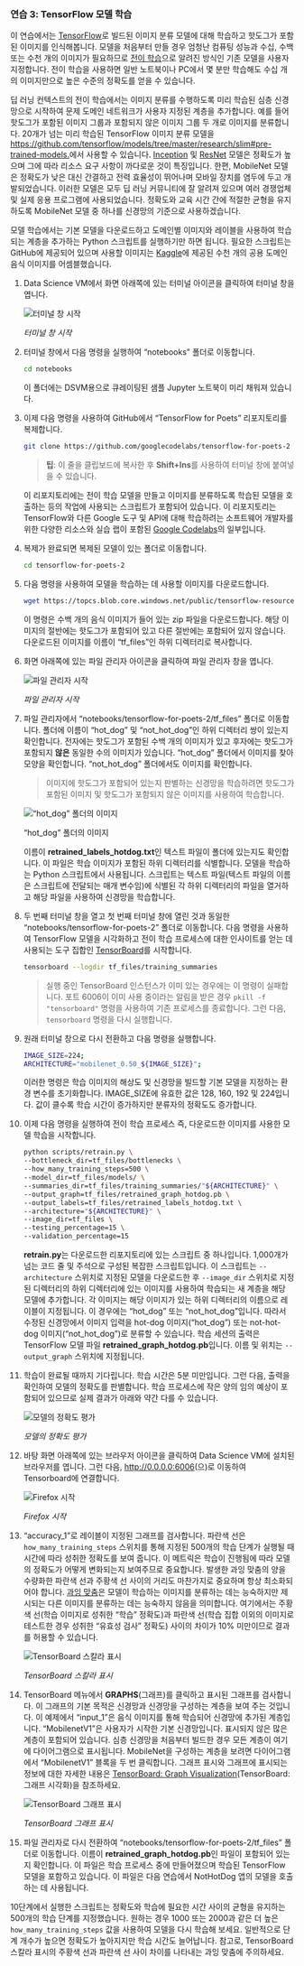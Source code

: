 ### <a name="exercise-3-train-a-tensorflow-model"></a>연습 3: TensorFlow 모델 학습

이 연습에서는 [TensorFlow](https://www.tensorflow.org/)로 빌드된 이미지 분류 모델에 대해 학습하고 핫도그가 포함된 이미지를 인식해봅니다. 모델을 처음부터 만들 경우 엄청난 컴퓨팅 성능과 수십, 수백 또는 수천 개의 이미지가 필요하므로 [전이 학습](https://en.wikipedia.org/wiki/Transfer_learning)으로 알려진 방식인 기존 모델을 사용자 지정합니다. 전이 학습을 사용하면 일반 노트북이나 PC에서 몇 분만 학습해도 수십 개의 이미지만으로 높은 수준의 정확도를 얻을 수 있습니다.

딥 러닝 컨텍스트의 전이 학습에서는 이미지 분류를 수행하도록 미리 학습된 심층 신경망으로 시작하여 문제 도메인 네트워크가 사용자 지정된 계층을 추가합니다. 예를 들어 핫도그가 포함된 이미지 그룹과 포함되지 않은 이미지 그룹 두 개로 이미지를 분류합니다. 20개가 넘는 미리 학습된 TensorFlow 이미지 분류 모델을 <https://github.com/tensorflow/models/tree/master/research/slim#pre-trained-models.>에서 사용할 수 있습니다. [Inception](https://arxiv.org/abs/1512.00567) 및 [ResNet](https://towardsdatascience.com/an-overview-of-resnet-and-its-variants-5281e2f56035) 모델은 정확도가 높으며 그에 따라 리소스 요구 사항이 까다로운 것이 특징입니다. 한편, MobileNet 모델은 정확도가 낮은 대신 간결하고 전력 효율성이 뛰어나며 모바일 장치를 염두에 두고 개발되었습니다. 이러한 모델은 모두 딥 러닝 커뮤니티에 잘 알려져 있으며 여러 경쟁업체 및 실제 응용 프로그램에 사용되었습니다. 정확도와 교육 시간 간에 적절한 균형을 유지하도록 MobileNet 모델 중 하나를 신경망의 기준으로 사용하겠습니다.

모델 학습에서는 기본 모델을 다운로드하고 도메인별 이미지와 레이블을 사용하여 학습되는 계층을 추가하는 Python 스크립트를 실행하기만 하면 됩니다. 필요한 스크립트는 GitHub에 제공되어 있으며 사용할 이미지는 [Kaggle](https://www.kaggle.com)에 제공된 수천 개의 공용 도메인 음식 이미지를 어셈블했습니다.

1. Data Science VM에서 화면 아래쪽에 있는 터미널 아이콘을 클릭하여 터미널 창을 엽니다.

    ![터미널 창 시작](../images/launch-terminal.png)

    _터미널 창 시작_

1. 터미널 창에서 다음 명령을 실행하여 “notebooks” 폴더로 이동합니다.

    ```bash
    cd notebooks
    ```
    이 폴더에는 DSVM용으로 큐레이팅된 샘플 Jupyter 노트북이 미리 채워져 있습니다.

1. 이제 다음 명령을 사용하여 GitHub에서 “TensorFlow for Poets” 리포지토리를 복제합니다.

    ```bash
    git clone https://github.com/googlecodelabs/tensorflow-for-poets-2
    ```
    > **팁**: 이 줄을 클립보드에 복사한 후 **Shift+Ins**를 사용하여 터미널 창에 붙여넣을 수 있습니다.

    이 리포지토리에는 전이 학습 모델을 만들고 이미지를 분류하도록 학습된 모델을 호출하는 등의 작업에 사용되는 스크립트가 포함되어 있습니다. 이 리포지토리는 TensorFlow와 다른 Google 도구 및 API에 대해 학습하려는 소프트웨어 개발자를 위한 다양한 리소스와 실습 랩이 포함된 [Google Codelabs](https://codelabs.developers.google.com/)의 일부입니다.

1. 복제가 완료되면 복제된 모델이 있는 폴더로 이동합니다.

    ```bash
    cd tensorflow-for-poets-2
    ```

1. 다음 명령을 사용하여 모델을 학습하는 데 사용할 이미지를 다운로드합니다.

    ```bash
    wget https://topcs.blob.core.windows.net/public/tensorflow-resources.zip -O temp.zip; unzip temp.zip -d tf_files; rm temp.zip
    ```

    이 명령은 수백 개의 음식 이미지가 들어 있는 zip 파일을 다운로드합니다. 해당 이미지의 절반에는 핫도그가 포함되어 있고 다른 절반에는 포함되어 있지 않습니다. 다운로드된 이미지를 이름이 “tf_files”인 하위 디렉터리로 복사합니다.

1. 화면 아래쪽에 있는 파일 관리자 아이콘을 클릭하여 파일 관리자 창을 엽니다.

    ![파일 관리자 시작](../images/launch-file-manager.png)

    _파일 관리자 시작_

1. 파일 관리자에서 “notebooks/tensorflow-for-poets-2/tf_files” 폴더로 이동합니다. 폴더에 이름이 “hot_dog” 및 “not_hot_dog”인 하위 디렉터리 쌍이 있는지 확인합니다. 전자에는 핫도그가 포함된 수백 개의 이미지가 있고 후자에는 핫도그가 포함되지 **않은** 동일한 수의 이미지가 있습니다. “hot_dog” 폴더에서 이미지를 찾아 모양을 확인합니다. “not_hot_dog” 폴더에서도 이미지를 확인합니다.

    > 이미지에 핫도그가 포함되어 있는지 판별하는 신경망을 학습하려면 핫도그가 포함된 이미지 및 핫도그가 포함되지 않은 이미지를 사용하여 학습합니다.

    ![“hot_dog” 폴더의 이미지](../images/hot-dog-images.png)

    “hot_dog” 폴더의 이미지

    이름이 **retrained_labels_hotdog.txt**인 텍스트 파일이 폴더에 있는지도 확인합니다. 이 파일은 학습 이미지가 포함된 하위 디렉터리를 식별합니다. 모델을 학습하는 Python 스크립트에서 사용됩니다. 스크립트는 텍스트 파일(텍스트 파일의 이름은 스크립트에 전달되는 매개 변수임)에 식별된 각 하위 디렉터리의 파일을 열거하고 해당 파일을 사용하여 신경망을 학습합니다.

1. 두 번째 터미널 창을 열고 첫 번째 터미널 창에 열린 것과 동일한 “notebooks/tensorflow-for-poets-2” 폴더로 이동합니다. 다음 명령을 사용하여 TensorFlow 모델을 시각화하고 전이 학습 프로세스에 대한 인사이트를 얻는 데 사용되는 도구 집합인 [TensorBoard](https://www.tensorflow.org/programmers_guide/summaries_and_tensorboard)를 시작합니다.

     ```bash
     tensorboard --logdir tf_files/training_summaries
     ```

     > 실행 중인 TensorBoard 인스턴스가 이미 있는 경우에는 이 명령이 실패합니다. 포트 6006이 이미 사용 중이라는 알림을 받은 경우 ```pkill -f "tensorboard"``` 명령을 사용하여 기존 프로세스를 종료합니다. 그런 다음, ```tensorboard``` 명령을 다시 실행합니다.

1. 원래 터미널 창으로 다시 전환하고 다음 명령을 실행합니다.

    ```bash
    IMAGE_SIZE=224;
    ARCHITECTURE="mobilenet_0.50_${IMAGE_SIZE}";
    ```

    이러한 명령은 학습 이미지의 해상도 및 신경망을 빌드할 기본 모델을 지정하는 환경 변수를 초기화합니다. IMAGE_SIZE에 유효한 값은 128, 160, 192 및 224입니다. 값이 클수록 학습 시간이 증가하지만 분류자의 정확도도 증가합니다.

1. 이제 다음 명령을 실행하여 전이 학습 프로세스 즉, 다운로드한 이미지를 사용한 모델 학습을 시작합니다.

    ```bash
    python scripts/retrain.py \
    --bottleneck_dir=tf_files/bottlenecks \
    --how_many_training_steps=500 \
    --model_dir=tf_files/models/ \
    --summaries_dir=tf_files/training_summaries/"${ARCHITECTURE}" \
    --output_graph=tf_files/retrained_graph_hotdog.pb \
    --output_labels=tf_files/retrained_labels_hotdog.txt \
    --architecture="${ARCHITECTURE}" \
    --image_dir=tf_files \
    --testing_percentage=15 \
    --validation_percentage=15
    ```

    **retrain.py**는 다운로드한 리포지토리에 있는 스크립트 중 하나입니다. 1,000개가 넘는 코드 줄 및 주석으로 구성된 복잡한 스크립트입니다. 이 스크립트는 ```--architecture``` 스위치로 지정된 모델을 다운로드한 후 ```--image_dir``` 스위치로 지정된 디렉터리의 하위 디렉터리에 있는 이미지를 사용하여 학습되는 새 계층을 해당 모델에 추가합니다. 각 이미지는 해당 이미지가 있는 하위 디렉터리의 이름으로 레이블이 지정됩니다. 이 경우에는 “hot_dog” 또는 “not_hot_dog”입니다. 따라서 수정된 신경망에서 이미지 입력을 hot-dog 이미지(“hot_dog”) 또는 not-hot-dog 이미지(“not_hot_dog”)로 분류할 수 있습니다. 학습 세션의 출력은 TensorFlow 모델 파일 **retrained_graph_hotdog.pb**입니다. 이름 및 위치는 ```--output_graph``` 스위치에 지정됩니다.

1. 학습이 완료될 때까지 기다립니다. 학습 시간은 5분 미만입니다. 그런 다음, 출력을 확인하여 모델의 정확도를 판별합니다. 학습 프로세스에 작은 양의 임의 예상이 포함되어 있으므로 실제 결과가 아래와 약간 다를 수 있습니다.

      ![모델의 정확도 평가](../images/running-transfer-learning.png)

      _모델의 정확도 평가_

1. 바탕 화면 아래쪽에 있는 브라우저 아이콘을 클릭하여 Data Science VM에 설치된 브라우저를 엽니다. 그런 다음, <http://0.0.0.0:6006>(으)로 이동하여 Tensorboard에 연결합니다.

    ![Firefox 시작](../images/launch-firefox.png)

    _Firefox 시작_

1. “accuracy_1”로 레이블이 지정된 그래프를 검사합니다. 파란색 선은 ```how_many_training_steps``` 스위치를 통해 지정된 500개의 학습 단계가 실행될 때 시간에 따라 성취한 정확도를 보여 줍니다. 이 메트릭은 학습이 진행됨에 따라 모델의 정확도가 어떻게 변화되는지 보여주므로 중요합니다. 발생한 과잉 맞춤의 양을 수량화한 파란색 선과 주황색 선 사이의 거리도 마찬가지로 중요하며 항상 최소화되어야 합니다. [과잉 맞춤](https://en.wikipedia.org/wiki/Overfitting)은 모델이 학습하는 이미지를 분류하는 데는 능숙하지만 제시되는 다른 이미지를 분류하는 데는 능숙하지 않음을 의미합니다. 여기에서는 주황색 선(학습 이미지로 성취한 “학습” 정확도)과 파란색 선(학습 집합 이외의 이미지로 테스트한 경우 성취한 “유효성 검사” 정확도) 사이의 차이가 10% 미만이므로 결과를 허용할 수 있습니다.

    ![TensorBoard 스칼라 표시](../images/tensorboard-scalars.png)

    _TensorBoard 스칼라 표시_

1. TensorBoard 메뉴에서 **GRAPHS**(그래프)를 클릭하고 표시된 그래프를 검사합니다. 이 그래프의 기본 목적은 신경망과 신경망을 구성하는 계층을 보여 주는 것입니다. 이 예제에서 “input_1”은 음식 이미지를 통해 학습되어 신경망에 추가된 계층입니다. “MobilenetV1”은 사용자가 시작한 기본 신경망입니다. 표시되지 않은 많은 계층이 포함되어 있습니다. 심층 신경망을 처음부터 빌드한 경우 모든 계층이 여기에 다이어그램으로 표시됩니다. MobileNet을 구성하는 계층을 보려면 다이어그램에서 “MobilenetV1” 블록을 두 번 클릭합니다. 그래프 표시와 그래프에 표시되는 정보에 대한 자세한 내용은 [TensorBoard: Graph Visualization](https://www.tensorflow.org/programmers_guide/graph_viz)(TensorBoard: 그래프 시각화)을 참조하세요.

    ![TensorBoard 그래프 표시](../images/tensorboard-graphs.png)

    _TensorBoard 그래프 표시_

1. 파일 관리자로 다시 전환하여 “notebooks/tensorflow-for-poets-2/tf_files” 폴더로 이동합니다. 이름이 **retrained_graph_hotdog.pb**인 파일이 포함되어 있는지 확인합니다. 이 파일은 학습 프로세스 중에 만들어졌으며 학습된 TensorFlow 모델을 포함하고 있습니다. 이 파일은 다음 연습에서 NotHotDog 앱의 모델을 호출하는 데 사용됩니다.

10단계에서 실행한 스크립트는 정확도와 학습에 필요한 시간 사이의 균형을 유지하는 500개의 학습 단계를 지정했습니다. 원하는 경우 1000 또는 2000과 같은 더 높은 ```how_many_training_steps``` 값을 사용하여 모델을 다시 학습해 보세요. 일반적으로 단계 개수가 높으면 정확도가 높아지지만 학습 시간도 늘어납니다. 참고로, TensorBoard 스칼라 표시의 주황색 선과 파란색 선 사이 차이를 나타내는 과잉 맞춤에 주의하세요.